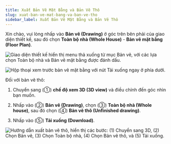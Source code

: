 ```yaml
---
title: Xuất Bản Vẽ Mặt Bằng và Bản Vẽ Thô
slug: xuat-ban-ve-mat-bang-va-ban-ve-tho
sidebar_label: Xuất Bản Vẽ Mặt Bằng và Bản Vẽ Thô
---
```


Xin chào, vui lòng nhấp vào **Bản vẽ (Drawing)** ở góc trên bên phải của giao diện thiết kế, sau đó chọn **Toàn bộ nhà (Whole House)** - **Bản vẽ mặt bằng (Floor Plan)**.

![Giao diện thiết kế hiển thị menu thả xuống từ mục Bản vẽ, với các lựa chọn Toàn bộ nhà và Bản vẽ mặt bằng được đánh dấu.](https://storage.googleapis.com/jegavn_kb/images/6a003455-1a76-49ee-a5a7-59f710d39685.png)

![Hộp thoại xem trước bản vẽ mặt bằng với nút Tải xuống ngay ở phía dưới.](https://storage.googleapis.com/jegavn_kb/images/c3030318-3b11-49d8-a3d9-b1af7a168273.png)

Đối với bản vẽ thô:

1. Chuyển sang (①) **chế độ xem 3D (3D view)** và điều chỉnh đến góc nhìn bạn muốn.

2. Nhấp vào (②) **Bản vẽ (Drawing)**, chọn (③) **Toàn bộ nhà (Whole house)**, sau đó chọn (④) **Bản vẽ thô (Unfinished drawing)**.

3. Nhấp vào (⑤) **Tải xuống (Download)**.

![Hướng dẫn xuất bản vẽ thô, hiển thị các bước: (1) Chuyển sang 3D, (2) Chọn Bản vẽ, (3) Chọn Toàn bộ nhà, (4) Chọn Bản vẽ thô, và (5) Tải xuống.](https://storage.googleapis.com/jegavn_kb/images/7ff097e0-282d-4f05-80b4-a1ad820c0214.png)
